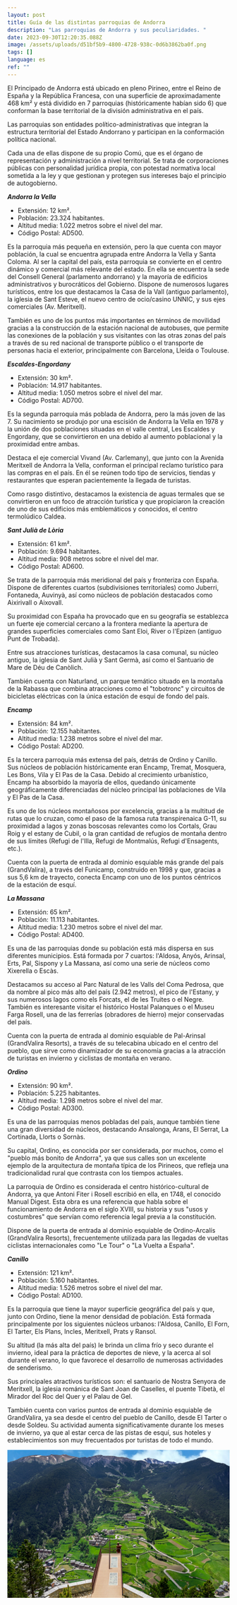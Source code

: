 ```yaml
---
layout: post
title: Guía de las distintas parroquias de Andorra
description: "Las parroquias de Andorra y sus peculiaridades. "
date: 2023-09-30T12:20:35.088Z
image: /assets/uploads/d51bf5b9-4800-4728-938c-0d6b3862ba0f.png
tags: []
language: es
ref: ""
---
```

El Principado de Andorra está ubicado en pleno Pirineo, entre el Reino de España y la República Francesa, con una superficie de aproximadamente 468 km² y está dividido en 7 parroquias (históricamente habían sido 6) que conforman la base territorial de la división administrativa en el país.

Las parroquias son entidades político-administrativas que integran la estructura territorial del Estado Andorrano y participan en la conformación política nacional.

Cada una de ellas dispone de su propio Comú, que es el órgano de representación y administración a nivel territorial. Se trata de corporaciones públicas con personalidad jurídica propia, con potestad normativa local sometida a la ley y que gestionan y protegen sus intereses bajo el principio de autogobierno.

***Andorra la Vella***

* Extensión: 12 km².
* Población: 23.324 habitantes.
* Altitud media: 1.022 metros sobre el nivel del mar.
* Código Postal: AD500.

Es la parroquia más pequeña en extensión, pero la que cuenta con mayor población, la cual se encuentra agrupada entre Andorra la Vella y Santa Coloma. Al ser la capital del país, esta parroquia se convierte en el centro dinámico y comercial más relevante del estado. En ella se encuentra la sede del Consell General (parlamento andorrano) y la mayoría de edificios administrativos y burocráticos del Gobierno. Dispone de numerosos lugares turísticos, entre los que destacamos la Casa de la Vall (antiguo parlamento), la iglesia de Sant Esteve, el nuevo centro de ocio/casino UNNIC, y sus ejes comerciales (Av. Meritxell). 

También es uno de los puntos más importantes en términos de movilidad gracias a la construcción de la estación nacional de autobuses, que permite las conexiones de la población y sus visitantes con las otras zonas del país a través de su red nacional de transporte público o el transporte de personas hacia el exterior, principalmente con Barcelona, Lleida o Toulouse.

***Escaldes-Engordany***

* Extensión: 30 km².
* Población: 14.917 habitantes.
* Altitud media: 1.050 metros sobre el nivel del mar.
* Código Postal: AD700.

Es la segunda parroquia más poblada de Andorra, pero la más joven de las 7. Su nacimiento se produjo por una escisión de Andorra la Vella en 1978 y la unión de dos poblaciones situadas en el valle central, Les Escaldes y Engordany, que se convirtieron en una debido al aumento poblacional y la proximidad entre ambas. 

Destaca el eje comercial Vivand (Av. Carlemany), que junto con la Avenida Meritxell de Andorra la Vella, conforman el principal reclamo turístico para las compras en el país. En él se reúnen todo tipo de servicios, tiendas y restaurantes que esperan pacientemente la llegada de turistas. 

Como rasgo distintivo, destacamos la existencia de aguas termales que se convirtieron en un foco de atracción turística y que propiciaron la creación de uno de sus edificios más emblemáticos y conocidos, el centro termolúdico Caldea.

***Sant Julià de Lòria***

* Extensión: 61 km².
* Población: 9.694 habitantes.
* Altitud media: 908 metros sobre el nivel del mar.
* Código Postal: AD600.

Se trata de la parroquia más meridional del país y fronteriza con España. Dispone de diferentes cuartos (subdivisiones territoriales) como Juberri, Fontaneda, Auvinyà, así como núcleos de población destacados como Aixirivall o Aixovall.

Su proximidad con España ha provocado que en su geografía se establezca un fuerte eje comercial cercano a la frontera mediante la apertura de grandes superficies comerciales como Sant Eloi, River o l'Epizen (antiguo Punt de Trobada).

Entre sus atracciones turísticas, destacamos la casa comunal, su núcleo antiguo, la iglesia de Sant Julià y Sant Germà, así como el Santuario de Mare de Déu de Canòlich.

También cuenta con Naturland, un parque temático situado en la montaña de la Rabassa que combina atracciones como el "tobotronc" y circuitos de bicicletas eléctricas con la única estación de esquí de fondo del país.

***Encamp***

* Extensión: 84 km².
* Población: 12.155 habitantes.
* Altitud media: 1.238 metros sobre el nivel del mar.
* Código Postal: AD200.

Es la tercera parroquia más extensa del país, detrás de Ordino y Canillo. Sus núcleos de población históricamente eran Encamp, Tremat, Mosquera, Les Bons, Vila y El Pas de la Casa. Debido al crecimiento urbanístico, Encamp ha absorbido la mayoría de ellos, quedando únicamente geográficamente diferenciadas del núcleo principal las poblaciones de Vila y El Pas de la Casa.

Es uno de los núcleos montañosos por excelencia, gracias a la multitud de rutas que lo cruzan, como el paso de la famosa ruta transpirenaica G-11, su proximidad a lagos y zonas boscosas relevantes como los Cortals, Grau Roig y el estany de Cubil, o la gran cantidad de refugios de montaña dentro de sus límites (Refugi de l'Illa, Refugi de Montmalús, Refugi d'Ensagents, etc.).

Cuenta con la puerta de entrada al dominio esquiable más grande del país (GrandValira), a través del Funicamp, construido en 1998 y que, gracias a sus 5,6 km de trayecto, conecta Encamp con uno de los puntos céntricos de la estación de esquí.

***La Massana***

* Extensión: 65 km².
* Población: 11.113 habitantes.
* Altitud media: 1.230 metros sobre el nivel del mar.
* Código Postal: AD400.

Es una de las parroquias donde su población está más dispersa en sus diferentes municipios. Está formada por 7 cuartos: l'Aldosa, Anyós, Arinsal, Erts, Pal, Sispony y La Massana, así como una serie de núcleos como Xixerella o Escàs.

Destacamos su acceso al Parc Natural de les Valls del Coma Pedrosa, que da nombre al pico más alto del país (2.942 metros), el pico de l'Estany, y sus numerosos lagos como els Forcats, el de les Truites o el Negre. También es interesante visitar el histórico Hostal Palanques o el Museu Farga Rosell, una de las ferrerías (obradores de hierro) mejor conservadas del país.

Cuenta con la puerta de entrada al dominio esquiable de Pal-Arinsal (GrandValira Resorts), a través de su telecabina ubicado en el centro del pueblo, que sirve como dinamizador de su economía gracias a la atracción de turistas en invierno y ciclistas de montaña en verano.

***Ordino***

* Extensión: 90 km².
* Población: 5.225 habitantes.
* Altitud media: 1.298 metros sobre el nivel del mar.
* Código Postal: AD300.

Es una de las parroquias menos pobladas del país, aunque también tiene una gran diversidad de núcleos, destacando Ansalonga, Arans, El Serrat, La Cortinada, Llorts o Sornàs.

Su capital, Ordino, es conocida por ser considerada, por muchos, como el "pueblo más bonito de Andorra", ya que sus calles son un excelente ejemplo de la arquitectura de montaña típica de los Pirineos, que refleja una tradicionalidad rural que contrasta con los tiempos actuales.

La parroquia de Ordino es considerada el centro histórico-cultural de Andorra, ya que Antoni Fiter i Rosell escribió en ella, en 1748, el conocido Manual Digest. Esta obra es una referencia que habla sobre el funcionamiento de Andorra en el siglo XVIII, su historia y sus "usos y costumbres" que servían como referencia legal previa a la constitución.

Dispone de la puerta de entrada al dominio esquiable de Ordino-Arcalís (GrandValira Resorts), frecuentemente utilizada para las llegadas de vueltas ciclistas internacionales como "Le Tour" o "La Vuelta a España".

***Canillo***

* Extensión: 121 km².
* Población: 5.160 habitantes.
* Altitud media: 1.526 metros sobre el nivel del mar.
* Código Postal: AD100.

Es la parroquia que tiene la mayor superficie geográfica del país y que, junto con Ordino, tiene la menor densidad de población. Está formada principalmente por los siguientes núcleos urbanos: l'Aldosa, Canillo, El Forn, El Tarter, Els Plans, Incles, Meritxell, Prats y Ransol.

Su altitud (la más alta del país) le brinda un clima frío y seco durante el invierno, ideal para la práctica de deportes de nieve, y la acerca al sol durante el verano, lo que favorece el desarrollo de numerosas actividades de senderismo.

Sus principales atractivos turísticos son: el santuario de Nostra Senyora de Meritxell, la iglesia románica de Sant Joan de Caselles, el puente Tibetà, el Mirador del Roc del Quer y el Palau de Gel.

También cuenta con varios puntos de entrada al dominio esquiable de GrandValira, ya sea desde el centro del pueblo de Canillo, desde El Tarter o desde Soldeu. Su actividad aumenta significativamente durante los meses de invierno, ya que al estar cerca de las pistas de esquí, sus hoteles y establecimientos son muy frecuentados por turistas de todo el mundo.

![](/assets/uploads/canillo_imatge2.jpg)

